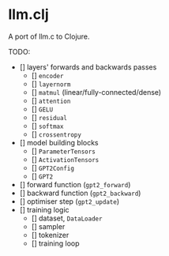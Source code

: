 # llm.clj
A port of llm.c to Clojure.

TODO:
- [] layers' forwards and backwards passes
  - [] `encoder`
  - [] `layernorm`
  - [] `matmul` (linear/fully-connected/dense)
  - [] `attention`
  - [] `GELU`
  - [] `residual`
  - [] `softmax`
  - [] `crossentropy`
- [] model building blocks
  - [] `ParameterTensors`
  - [] `ActivationTensors`
  - [] `GPT2Config`
  - [] `GPT2`
- [] forward function (`gpt2_forward`)
- [] backward function (`gpt2_backward`)
- [] optimiser step (`gpt2_update`)
- [] training logic
  - [] dataset, `DataLoader`
  - [] sampler
  - [] tokenizer
  - [] training loop
